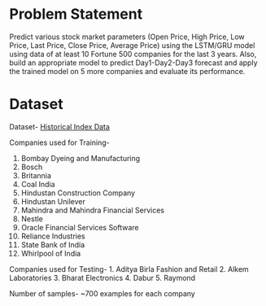 # Problem Statement
Predict various stock market parameters (Open Price, High Price, Low Price, Last Price, Close Price, Average Price) using the LSTM/GRU model using data of at least 10 Fortune 500 companies for the last 3 years. Also, build an appropriate model to predict Day1-Day2-Day3 forecast and apply the trained model on 5 more companies and evaluate its performance.

# Dataset 

Dataset- [Historical Index Data](https://www1.nseindia.com/products/content/equities/indices/historical_index_data.htm)

Companies used for Training-
1. Bombay Dyeing and Manufacturing
2. Bosch
3. Britannia
4. Coal India
5. Hindustan Construction Company
6. Hindustan Unilever
7. Mahindra and Mahindra Financial Services
8. Nestle
9. Oracle Financial Services Software
10. Reliance Industries
11. State Bank of India
12. Whirlpool of India


Companies used for Testing-
	1. Aditya Birla Fashion and Retail
2. Alkem Laboratories
3. Bharat Electronics
4. Dabur
5. Raymond

Number of samples- ~700 examples for each company

